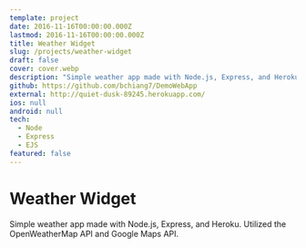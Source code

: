 ```yaml
---
template: project
date: 2016-11-16T00:00:00.000Z
lastmod: 2016-11-16T00:00:00.000Z
title: Weather Widget
slug: /projects/weather-widget
draft: false
cover: cover.webp
description: "Simple weather app made with Node.js, Express, and Heroku. Utilized the OpenWeatherMap API and Google Maps API."
github: https://github.com/bchiang7/DemoWebApp
external: http://quiet-dusk-89245.herokuapp.com/
ios: null
android: null
tech:
  - Node
  - Express
  - EJS
featured: false
---
```


# Weather Widget

Simple weather app made with Node.js, Express, and Heroku. Utilized the OpenWeatherMap API and Google Maps API.
